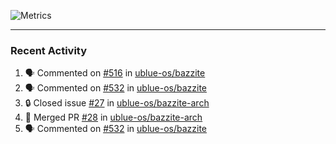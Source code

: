 ![Metrics](https://metrics.lecoq.io/KyleGospo?template=classic&base=header%2C%20activity%2C%20community%2C%20repositories%2C%20metadata&base.indepth=false&base.hireable=false&base.skip=false&config.timezone=America%2FLos_Angeles)

---
### Recent Activity
<!--START_SECTION:activity-->
1. 🗣 Commented on [#516](https://github.com/ublue-os/bazzite/issues/516#issuecomment-1809421472) in [ublue-os/bazzite](https://github.com/ublue-os/bazzite)
2. 🗣 Commented on [#532](https://github.com/ublue-os/bazzite/issues/532#issuecomment-1809126801) in [ublue-os/bazzite](https://github.com/ublue-os/bazzite)
3. 🔒 Closed issue [#27](https://github.com/ublue-os/bazzite-arch/issues/27) in [ublue-os/bazzite-arch](https://github.com/ublue-os/bazzite-arch)
4. 🎉 Merged PR [#28](https://github.com/ublue-os/bazzite-arch/pull/28) in [ublue-os/bazzite-arch](https://github.com/ublue-os/bazzite-arch)
5. 🗣 Commented on [#532](https://github.com/ublue-os/bazzite/issues/532#issuecomment-1809080154) in [ublue-os/bazzite](https://github.com/ublue-os/bazzite)
<!--END_SECTION:activity-->
